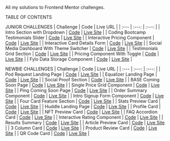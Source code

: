 All my solutions to Frontend Mentor challenges.

TABLE OF CONTENTS

JUNIOR CHALLENGES
| Challenge | Code | Live URL |
| :--- | :---: | :---: |
| Intro Section with Dropdown | [Code](https://github.com/GioCura/Frontend-Mentor-Projects/tree/main/Junior/Intro-Section-with-Dropdown) | [Live Site](https://gc31-intro-section-dropdown.netlify.app/) |
| Coding Bootcamp Testimonials Slider | [Code](https://github.com/GioCura/Frontend-Mentor-Projects/tree/main/Junior/Coding-Bootcamp-Testimonials-Slider) | [Live Site](https://gc30-testimonials-slider.netlify.app/) |
| Interactive Pricing Component | [Code](https://github.com/GioCura/Frontend-Mentor-Projects/tree/main/Junior/Interactive-Pricing-Component) | [Live Site](https://gc28-interactive-pricing-component.netlify.app/) |
| Interactive Card Details Form | [Code](https://github.com/GioCura/Frontend-Mentor-Projects/tree/main/Junior/Interactive-Card-Details-Form) | [Live Site](https://gc27-interactive-card-details-form.netlify.app/) |
| Social Media Dashboard With Theme Switcher | [Code](https://github.com/GioCura/Frontend-Mentor-Projects/tree/main/Junior/Social-Media-Dashboard-With-Theme-Switcher) | [Live Site](https://gc26-social-dashboard-theme-switcher.netlify.app/) |
| Testimonials Grid Section | [Code](https://github.com/GioCura/Frontend-Mentor-Projects/tree/main/Junior/Testimonials-Grid-Section) | [Live Site](https://gc25-testimonials-grid.netlify.app) |
| Pricing Component With Toggle | [Code](https://github.com/GioCura/Frontend-Mentor-Projects/tree/main/Junior/Pricing-Component-With-Toggle) | [Live Site](https://gc24-pricing-component-toggle.netlify.app/) |
| Fylo Data Storage Component | [Code](https://github.com/GioCura/Frontend-Mentor-Projects/tree/main/Junior/Fylo-Data-Storage-Component) | [Live Site](https://gc23-fylo-data-storage.netlify.app) |

NEWBIE CHALLENGES
| Challenge | Code | Live URL |
| :--- | :---: | :---: |
| Pod Request Landing Page | [Code](https://github.com/GioCura/Frontend-Mentor-Projects/tree/main/Newbie/Pod-Request-Landing-Page) | [Live Site](https://gc32-pod-landing.netlify.app/) |
| Equalizer Landing Page | [Code](https://github.com/GioCura/Frontend-Mentor-Projects/tree/main/Newbie/Equalizer-Landing-Page) | [Live Site](https://gc29-equalizer-landing.netlify.app/) |
| Social Proof Section | [Code](https://github.com/GioCura/Frontend-Mentor-Projects/tree/main/Newbie/Social-Proof-Section) | [Live Site](https://gc22-social-proof.netlify.app/) |
| BASE Coming Soon Page | [Code](https://github.com/GioCura/Frontend-Mentor-Projects/tree/main/Newbie/BASE-Coming-Soon-Page) | [Live Site](https://gc21-base-coming-soon.netlify.app/) |
| Single Price Grid Component | [Code](https://github.com/GioCura/Frontend-Mentor-Projects/tree/main/Newbie/Single-Price-Grid-Component) | [Live Site](https://gc20-single-price-grid.netlify.app/) |
| Ping Coming Soon Page | [Code](https://github.com/GioCura/Frontend-Mentor-Projects/tree/main/Newbie/Ping-Coming-Soon-Page) | [Live Site](https://gc19-ping-coming-soon.netlify.app/) |
| Order Summary Component | [Code](https://github.com/GioCura/Frontend-Mentor-Projects/tree/main/Newbie/Order-Summary-Component) | [Live Site](https://gc18-order-summary.netlify.app/) |
| Intro Signup Form Component | [Code](https://github.com/GioCura/Frontend-Mentor-Projects/tree/main/Newbie/Intro-Signup-Form-Component) | [Live Site](https://gc17-intro-signup.netlify.app/) |
| Four Card Feature Section | [Code](https://github.com/GioCura/Frontend-Mentor-Projects/tree/main/Newbie/Four-Card-Feature-Section) | [Live Site](https://gc16-4card-feature.netlify.app/) |
| Stats Preview Card | [Code](https://github.com/GioCura/Frontend-Mentor-Projects/tree/main/Newbie/Stats-Preview-Card) | [Live Site](https://gc15-stats-preview.netlify.app/) |
| Huddle Landing Page | [Code](https://github.com/GioCura/Frontend-Mentor-Projects/tree/main/Newbie/Huddle-Landing-Page) | [Live Site](https://gc14-huddle-landing.com/) |
| Profile Card | [Code](https://github.com/GioCura/Frontend-Mentor-Projects/tree/main/Newbie/Profile-Card) | [Live Site](https://gc13-profile-card.netlify.app/) |
| NFT Preview Card | [Code](https://github.com/GioCura/Frontend-Mentor-Projects/tree/main/Newbie/NFT-Preview-Card) | [Live Site](https://gc12-nft-preview.netlify.app/) |
| FAQ Accordion Card | [Code](https://github.com/GioCura/Frontend-Mentor-Projects/tree/main/Newbie/FAQ-Accordion-Card) | [Live Site](https://gc11-faq-accordion.netlify.app/) |
| Interactive Rating Component | [Code](https://github.com/GioCura/Frontend-Mentor-Projects/tree/main/Newbie/Interactive-Rating-Component) | [Live Site](https://gc10-interactive-rating.netlify.app/) |
| Results Summary | [Code](https://github.com/GioCura/Frontend-Mentor-Projects/tree/main/Newbie/Results-Summary) | [Live Site](https://gc9-resultssummary.com/) |
| Article Preview Card | [Code](https://github.com/GioCura/Frontend-Mentor-Projects/tree/main/Newbie/Article-Preview-Component) | [Live Site](https://gc8-articlepreview.netlify.app/) |
| 3 Column Card | [Code](https://github.com/GioCura/Frontend-Mentor-Projects/tree/main/Newbie/3-Column-Card-Component) | [Live Site](https://gc7-3columnpreview.netlify.app/) |
| Product Review Card | [Code](https://github.com/GioCura/Frontend-Mentor-Projects/tree/main/Newbie/Product-Preview-Card) | [Live Site](https://gc6-productreviewcard.netlify.app/) |
| QR Code Card | [Code](https://github.com/GioCura/Frontend-Mentor-Projects/tree/main/Newbie/QR-Code-Card) | [Live Site](https://gc5-qrcomponent.netlify.app/) |
